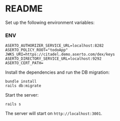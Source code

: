 # README

Set up the following environment variables:

### ENV
```
ASERTO_AUTHORIZER_SERVICE_URL=localhost:8282
ASERTO_POLICY_ROOT="todoApp"
JWKS_URI=https://citadel.demo.aserto.com/dex/keys
ASERTO_DIRECTORY_SERVICE_URL=localhost:9292
ASERTO_CERT_PATH=
```

Install the dependencies and run the DB migration:

```
bundle install
rails db:migrate

```
Start the server:

```
rails s
```

The server will start on `http://localhost:3001`.
